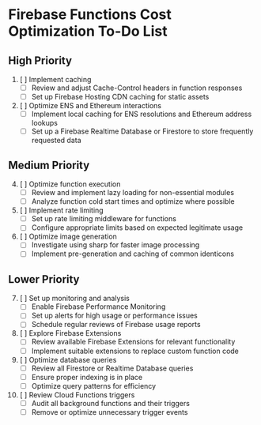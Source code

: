 # Firebase Functions Cost Optimization To-Do List

## High Priority

1. [ ] Implement caching
   - [ ] Review and adjust Cache-Control headers in function responses
   - [ ] Set up Firebase Hosting CDN caching for static assets

2. [ ] Optimize ENS and Ethereum interactions
   - [ ] Implement local caching for ENS resolutions and Ethereum address lookups
   - [ ] Set up a Firebase Realtime Database or Firestore to store frequently requested data

## Medium Priority

4. [ ] Optimize function execution
   - [ ] Review and implement lazy loading for non-essential modules
   - [ ] Analyze function cold start times and optimize where possible

5. [ ] Implement rate limiting
   - [ ] Set up rate limiting middleware for functions
   - [ ] Configure appropriate limits based on expected legitimate usage

6. [ ] Optimize image generation
   - [ ] Investigate using sharp for faster image processing
   - [ ] Implement pre-generation and caching of common identicons

## Lower Priority

7. [ ] Set up monitoring and analysis
   - [ ] Enable Firebase Performance Monitoring
   - [ ] Set up alerts for high usage or performance issues
   - [ ] Schedule regular reviews of Firebase usage reports

8. [ ] Explore Firebase Extensions
   - [ ] Review available Firebase Extensions for relevant functionality
   - [ ] Implement suitable extensions to replace custom function code

9. [ ] Optimize database queries
   - [ ] Review all Firestore or Realtime Database queries
   - [ ] Ensure proper indexing is in place
   - [ ] Optimize query patterns for efficiency

10. [ ] Review Cloud Functions triggers
    - [ ] Audit all background functions and their triggers
    - [ ] Remove or optimize unnecessary trigger events
